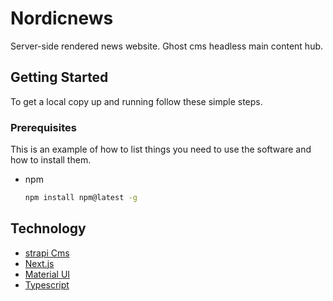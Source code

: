 # Nordicnews

Server-side rendered news website. Ghost cms headless main content hub.

<!-- GETTING STARTED -->
## Getting Started

To get a local copy up and running follow these simple steps.

### Prerequisites

This is an example of how to list things you need to use the software and how to install them.
* npm
  ```sh
  npm install npm@latest -g
  ```

## Technology
* [strapi Cms](https://strapi.io/)
* [Next.js](https://nextjs.org/)
* [Material UI](https://material-ui.com/)
* [Typescript](https://www.typescriptlang.org/)

